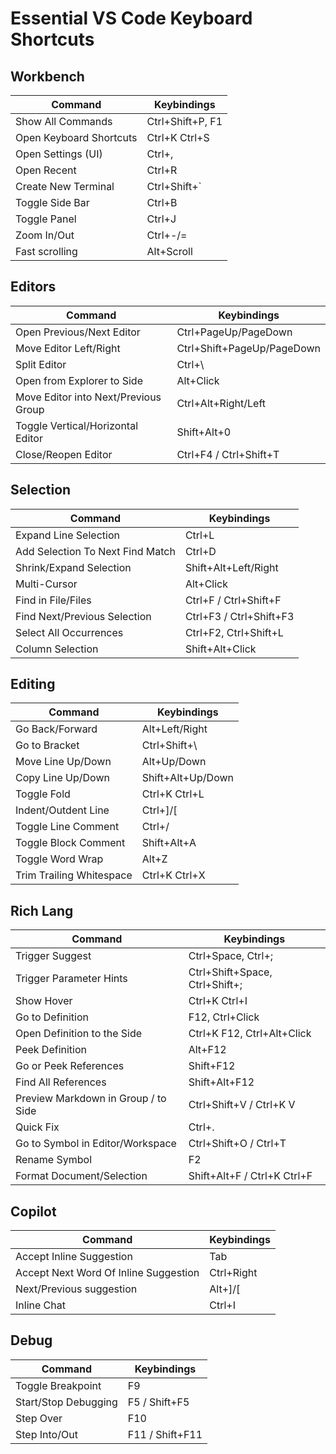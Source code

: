 # Essential VS Code Keyboard Shortcuts

## Workbench
**Command** | **Keybindings**
-- | --
Show All Commands | Ctrl+Shift+P, F1
Open Keyboard Shortcuts | Ctrl+K Ctrl+S
Open Settings (UI) | Ctrl+,
Open Recent | Ctrl+R
Create New Terminal | Ctrl+Shift+`
Toggle Side Bar | Ctrl+B
Toggle Panel | Ctrl+J
Zoom In/Out | Ctrl+-/=
Fast scrolling | Alt+Scroll

## Editors
**Command** | **Keybindings**
-- | --
Open Previous/Next Editor | Ctrl+PageUp/PageDown
Move Editor Left/Right | Ctrl+Shift+PageUp/PageDown
Split Editor | Ctrl+\
Open from Explorer to Side | Alt+Click
Move Editor into Next/Previous Group | Ctrl+Alt+Right/Left
Toggle Vertical/Horizontal Editor | Shift+Alt+0
Close/Reopen Editor | Ctrl+F4 / Ctrl+Shift+T

## Selection
**Command** | **Keybindings**
-- | --
Expand Line Selection | Ctrl+L
Add Selection To Next Find Match | Ctrl+D
Shrink/Expand Selection | Shift+Alt+Left/Right
Multi-Cursor | Alt+Click
Find in File/Files | Ctrl+F / Ctrl+Shift+F
Find Next/Previous Selection | Ctrl+F3 / Ctrl+Shift+F3
Select All Occurrences | Ctrl+F2, Ctrl+Shift+L
Column Selection | Shift+Alt+Click

## Editing
**Command** | **Keybindings**
-- | --
Go Back/Forward | Alt+Left/Right
Go to Bracket | Ctrl+Shift+\
Move Line Up/Down | Alt+Up/Down
Copy Line Up/Down | Shift+Alt+Up/Down
Toggle Fold | Ctrl+K Ctrl+L
Indent/Outdent Line | Ctrl+]/[
Toggle Line Comment | Ctrl+/
Toggle Block Comment | Shift+Alt+A
Toggle Word Wrap | Alt+Z
Trim Trailing Whitespace | Ctrl+K Ctrl+X

## Rich Lang
**Command** | **Keybindings**
-- | --
Trigger Suggest | Ctrl+Space, Ctrl+;
Trigger Parameter Hints | Ctrl+Shift+Space, Ctrl+Shift+;
Show Hover | Ctrl+K Ctrl+I
Go to Definition | F12, Ctrl+Click
Open Definition to the Side | Ctrl+K F12, Ctrl+Alt+Click
Peek Definition | Alt+F12
Go or Peek References | Shift+F12
Find All References | Shift+Alt+F12
Preview Markdown in Group / to Side | Ctrl+Shift+V / Ctrl+K V
Quick Fix | Ctrl+.
Go to Symbol in Editor/Workspace | Ctrl+Shift+O / Ctrl+T
Rename Symbol | F2
Format Document/Selection | Shift+Alt+F / Ctrl+K Ctrl+F

## Copilot
**Command** | **Keybindings**
-- | --
Accept Inline Suggestion | Tab
Accept Next Word Of Inline Suggestion | Ctrl+Right
Next/Previous suggestion | Alt+]/[
Inline Chat | Ctrl+I

## Debug
**Command** | **Keybindings**
-- | --
Toggle Breakpoint | F9
Start/Stop Debugging | F5 / Shift+F5
Step Over | F10
Step Into/Out | F11 / Shift+F11